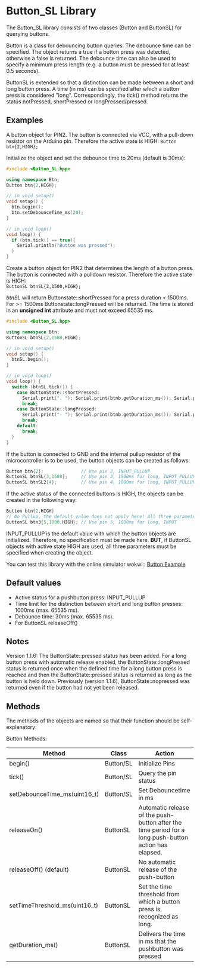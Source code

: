 # Button_SL Library

The Button_SL library consists of two classes (Button and ButtonSL) for querying buttons.

Button is a class for debouncing button queries. The debounce time can be specified.
The object returns a true if a button press was detected, otherwise a false is returned.
The debounce time can also be used to specify a minimum press length (e.g. a button must
be pressed for at least 0.5 seconds).

ButtonSL is extended so that a distinction can be made between a short and long button press.
A time (in ms) can be specified after which a button press is considered "long".
Correspondingly, the tick() method returns the status notPressed, shortPressed or longPressed/pressed.

## Examples

A button object for PIN2. The button is connected via VCC, with a pull-down resistor on the Arduino pin.
Therefore the active state is HIGH:
`Button btn{2,HIGH};`

Initialize the object and set the debounce time to 20ms (default is 30ms):

```C++
#include <Button_SL.hpp>

using namespace Btn;
Button btn{2,HIGH};

// in void setup()
void setup() {
  btn.begin();
  btn.setDebounceTime_ms(20);
}

// in void loop()
void loop() {
  if (btn.tick() == true){
    Serial.println("Button was pressed");
  }
}
```

Create a button object for PIN2 that determines the length of a button press. The button is connected with a
pulldown resistor. Therefore the active state is HIGH:  
`ButtonSL btnSL{2,1500,HIGH};`

*btnSL* will return Buttonstate::shortPressed for a press duration < 1500ms.
For >= 1500ms Buttonstate::longPressed will be returned. The time is stored in an **unsigned int** attribute
and must not exceed 65535 ms.  

```C++
#include <Button_SL.hpp>

using namespace Btn;
ButtonSL btnSL{2,1500,HIGH};

// in void setup()
void setup() {
  btnSL.begin();
}

// in void loop()
void loop() {
  switch (btnSL.tick()) {
    case ButtonState::shortPressed: 
      Serial.print(". "); Serial.print(btnb.getDuration_ms()); Serial.println(" ms"); 
      break;
    case ButtonState::longPressed: 
      Serial.print("- "); Serial.print(btnb.getDuration_ms()); Serial.println(" ms"); 
      break;
    default: 
      break;  
  }
}
```

If the button is connected to GND and the internal pullup resistor of the microcontroller is to be used,
the button objects can be created as follows:

```C++
Button btn{2};              // Use pin 2, INPUT_PULLUP
ButtonSL btnSL{3,1500};     // Use pin 3, 1500ms for long, INPUT_PULLUP
ButtonSL btnSL2{4};         // Use pin 4, 1000ms for long, INPUT_PULLUP
```

If the active status of the connected buttons is HIGH, the objects can be created in the following way:

```C++
Button btn{2,HIGH}    
// No Pullup, the default value does not apply here! All three parameters must be specified.
ButtonSL btn3{5,1000,HIGH}; // Use pin 5, 1000ms for long, INPUT
```

INPUT_PULLUP is the default value with which the button objects are initialized.
Therefore, no specification must be made here. **BUT**, if ButtonSL objects with active state HIGH are used,
all three parameters must be specified when creating the object.

You can test this library with the online simulator wokwi:: [Button Example](https://wokwi.com/projects/346522345074066004)

## Default values

* Active status for a pushbutton press: INPUT_PULLUP
* Time limit for the distinction between short and long button presses: 1000ms (max. 65535 ms).
* Debounce time: 30ms (max. 65535 ms).
* For ButtonSL releaseOff()

## Notes

Version 1.1.6:
The ButtonState::pressed status has been added.
For a long button press with automatic release enabled, the ButtonState::longPressed status is returned once
when the defined time for a long button press is reached and then the ButtonState::pressed status is returned
as long as the button is held down.  Previously (version 1.1.6), ButtonState::nopressed was returned even
if the button had not yet been released.

## Methods

The methods of the objects are named so that their function should be self-explanatory:

Button Methods:

| Method                      | Class     | Action                                                                 |
|-----------------------------|-----------|------------------------------------------------------------------------|
|begin()                      | Button/SL |Initialize Pins                                                         |
|tick()                       | Button/SL |Query the pin status                                                    |
|setDebounceTime_ms(uint16_t) | Button/SL |Set Debouncetime in ms                                                  |
|releaseOn()                  | ButtonSL  |Automatic release of the push-button after the time period for a long push-button action has elapsed.       |
|releaseOff() (default)       | ButtonSL  |No automatic release of the push-button                                 |
|setTimeThreshold_ms(uint16_t)| ButtonSL  |Set the time threshold from which a button press is recognized as long. |
|getDuration_ms()             | ButtonSL  |Delivers the time in ms that the pushbutton was pressed                 |

